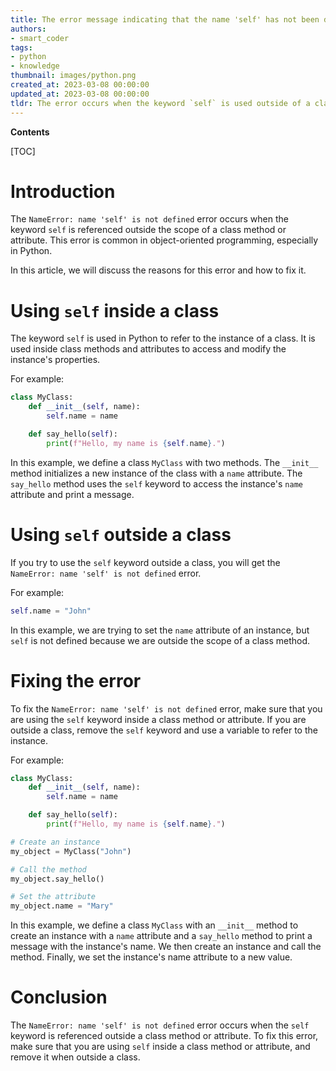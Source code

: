 ```yaml
---
title: The error message indicating that the name 'self' has not been defined
authors:
- smart_coder
tags:
- python
- knowledge
thumbnail: images/python.png
created_at: 2023-03-08 00:00:00
updated_at: 2023-03-08 00:00:00
tldr: The error occurs when the keyword `self` is used outside of a class definition.
---
```


**Contents**

[TOC]

# Introduction

The `NameError: name 'self' is not defined` error occurs when the keyword `self` is referenced outside the scope of a class method or attribute. This error is common in object-oriented programming, especially in Python.

In this article, we will discuss the reasons for this error and how to fix it.

# Using `self` inside a class

The keyword `self` is used in Python to refer to the instance of a class. It is used inside class methods and attributes to access and modify the instance's properties.

For example:

```python
class MyClass:
    def __init__(self, name):
        self.name = name

    def say_hello(self):
        print(f"Hello, my name is {self.name}.")
```

In this example, we define a class `MyClass` with two methods. The `__init__` method initializes a new instance of the class with a `name` attribute. The `say_hello` method uses the `self` keyword to access the instance's `name` attribute and print a message.

# Using `self` outside a class

If you try to use the `self` keyword outside a class, you will get the `NameError: name 'self' is not defined` error.

For example:

```python
self.name = "John"
```

In this example, we are trying to set the `name` attribute of an instance, but `self` is not defined because we are outside the scope of a class method.

# Fixing the error

To fix the `NameError: name 'self' is not defined` error, make sure that you are using the `self` keyword inside a class method or attribute. If you are outside a class, remove the `self` keyword and use a variable to refer to the instance.

For example:

```python
class MyClass:
    def __init__(self, name):
        self.name = name

    def say_hello(self):
        print(f"Hello, my name is {self.name}.")

# Create an instance
my_object = MyClass("John")

# Call the method
my_object.say_hello()

# Set the attribute
my_object.name = "Mary"
```

In this example, we define a class `MyClass` with an `__init__` method to create an instance with a `name` attribute and a `say_hello` method to print a message with the instance's name. We then create an instance and call the method. Finally, we set the instance's name attribute to a new value. 

# Conclusion

The `NameError: name 'self' is not defined` error occurs when the `self` keyword is referenced outside a class method or attribute. To fix this error, make sure that you are using `self` inside a class method or attribute, and remove it when outside a class.
